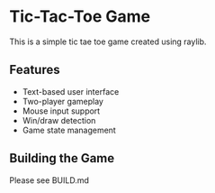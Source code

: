 # Tic-Tac-Toe Game

This is a simple tic tae toe game created using raylib.

## Features

- Text-based user interface
- Two-player gameplay
- Mouse input support
- Win/draw detection
- Game state management


## Building the Game

Please see BUILD.md